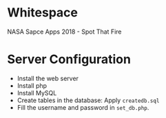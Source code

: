 # Whitespace
NASA Sapce Apps 2018 - Spot That Fire

# Server Configuration
* Install the web server
* Install php
* Install MySQL
* Create tables in the database: Apply `createdb.sql`
* Fill the username and password in `set_db.php`.

